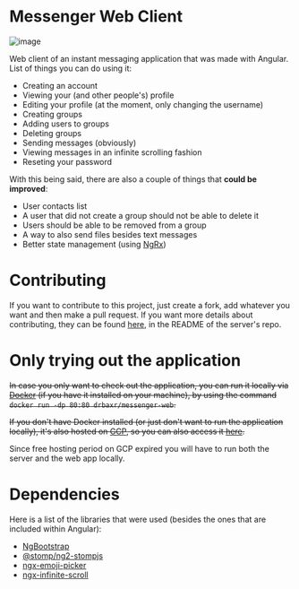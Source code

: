 # Messenger Web Client

![image](https://user-images.githubusercontent.com/28231703/118353753-5f9cac80-b570-11eb-8207-1fd438ca0671.png)

Web client of an instant messaging application that was made with Angular. List of things you can do using it:
- Creating an account
- Viewing your (and other people's) profile
- Editing your profile (at the moment, only changing the username)
- Creating groups
- Adding users to groups
- Deleting groups
- Sending messages (obviously)
- Viewing messages in an infinite scrolling fashion
- Reseting your password

With this being said, there are also a couple of things that **could be improved**:
- User contacts list
- A user that did not create a group should not be able to delete it
- Users should be able to be removed from a group
- A way to also send files besides text messages
- Better state management (using [NgRx](https://ngrx.io/docs))

# Contributing

If you want to contribute to this project, just create a fork, add whatever you want and then make a pull request. If you want more details about contributing, they can be found [here](https://github.com/DrBaxR/Messenger-Server), in the README of the server's repo. 

# Only trying out the application

~~In case you only want to check out the application, you can run it locally via [Docker](https://www.docker.com/) (if you have it installed on your machine), by using the command ```docker run -dp 80:80 drbaxr/messenger-web```.~~

~~If you don't have Docker installed (or just don't want to run the application locally), it's also hosted on [GCP](https://cloud.google.com), so you can also access it [here](https://messenger-web-pkfomy4bva-lm.a.run.app/).~~

Since free hosting period on GCP expired you will have to run both the server and the web app locally.

# Dependencies

Here is a list of the libraries that were used (besides the ones that are included within Angular):
- [NgBootstrap](https://ng-bootstrap.github.io/)
- [@stomp/ng2-stompjs](https://www.npmjs.com/package/@stomp/ng2-stompjs)
- [ngx-emoji-picker](https://www.npmjs.com/package/ngx-emoji-picker)
- [ngx-infinite-scroll](https://www.npmjs.com/package/ngx-infinite-scroll)
